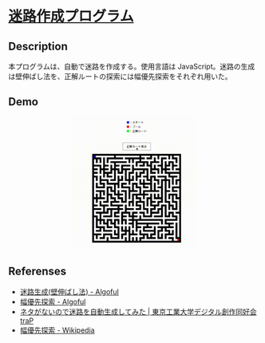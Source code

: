 # [迷路作成プログラム](https://generate-maze.netlify.com/)

## Description

本プログラムは、自動で迷路を作成する。使用言語は JavaScript。迷路の生成は壁伸ばし法を、正解ルートの探索には幅優先探索をそれぞれ用いた。

## Demo

<p align="center">
<img src="./data/readme.gif" alt="Demo" width=50%>
</p>

## Referenses

- [迷路生成(壁伸ばし法) - Algoful](https://algoful.com/Archive/Algorithm/MazeExtend#definition2)
- [幅優先探索 - Algoful](https://algoful.com/Archive/Algorithm/BFS)
- [ネタがないので迷路を自動生成してみた | 東京工業大学デジタル創作同好会 traP](https://trap.jp/post/472/)
- [幅優先探索 - Wikipedia](https://ja.wikipedia.org/wiki/%E5%B9%85%E5%84%AA%E5%85%88%E6%8E%A2%E7%B4%A2)
